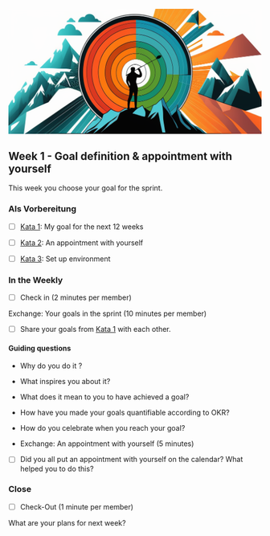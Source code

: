 ![When you write the story of your life, don't let anyone else take the pen in hand](images/woche1-1.png)

## Week 1 - Goal definition & appointment with yourself

This week you choose your goal for the sprint.

### Als Vorbereitung

- [ ] [Kata 1](2-1-Kata-1.md): My goal for the next 12 weeks

- [ ] [Kata 2](2-1-Kata-2.md): An appointment with yourself

- [ ] [Kata 3](2-1-Kata-3.md): Set up environment

### In the Weekly

- [ ] Check in (2 minutes per member)


Exchange: Your goals in the sprint (10 minutes per member)

- [ ] Share your goals from [Kata 1](2-1-Kata-1.md) with each other.

#### Guiding questions

- Why do you do it ?
- What inspires you about it?
- What does it mean to you to have achieved a goal?
- How have you made your goals quantifiable according to OKR?
- How do you celebrate when you reach your goal?

- Exchange: An appointment with yourself (5 minutes)

- [ ] Did you all put an appointment with yourself on the calendar? What helped you to do this?

### Close

- [ ] Check-Out (1 minute per member)

What are your plans for next week?



